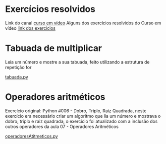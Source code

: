 # Exercícios resolvidos

Link do canal [curso em vídeo](https://www.youtube.com/user/cursosemvideo/)
Alguns dos exercícios resolvidos do Curso em vídeo [link dos exercícios](https://www.youtube.com/channel/UCrWvhVmt0Qac3HgsjQK62FQ)

# Tabuada de multiplicar

Leia um número e mostre a sua tabuada, feito utilizando a estrutura de repetição for

[tabuada.py](https://github.com/andreddias/pythonExercicios/blob/master/tabuada.py)

# Operadores aritméticos

Exercício original: Python #006 - Dobro, Triplo, Raiz Quadrada, neste exercício era necessário criar um algoritmo que lia um número e mostrava o dobro, triplo e raiz quadrada, o exercício foi atualizado com a inclusão dos outros operadores da aula 07 - Operadores Aritméticos

[operadoresAtitmeticos.py](https://github.com/andreddias/pythonExercicios/blob/master/operadoresAritmeticos.py)
